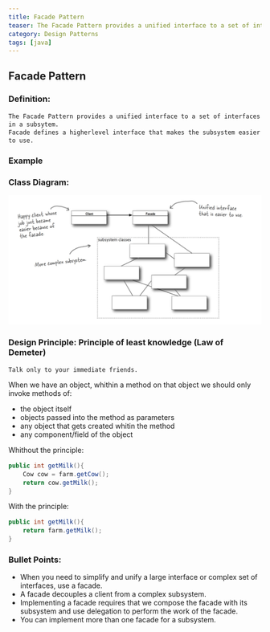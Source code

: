 ```yaml
---
title: Facade Pattern
teaser: The Facade Pattern provides a unified interface to a set of interfaces in a subsytems
category: Design Patterns
tags: [java]
---
```


## Facade Pattern

### Definition:

```
The Facade Pattern provides a unified interface to a set of interfaces in a subsytem.
Facade defines a higherlevel interface that makes the subsystem easier to use.
```

### Example

### Class Diagram:

![alt text](https://github.com/VanausloosThomas/PersonalDevelopment/blob/master/knowledge/DesignPatterns/FacadeClassDiagram.jpeg "Class Diagram")

### Design Principle: Principle of least knowledge (Law of Demeter)

```
Talk only to your immediate friends.
```

When we have an object, whithin a method on that object we should only invoke methods of:

- the object itself
- objects passed into the method as parameters
- any object that gets created whitin the method
- any component/field of the object

Whithout the principle:

```java
public int getMilk(){
	Cow cow = farm.getCow();
	return cow.getMilk();
}
```

With the principle:

```java
public int getMilk(){
	return farm.getMilk();
}
```

### Bullet Points:

- When you need to simplify and unify a large interface or complex set of interfaces, use a
  facade.
- A facade decouples a client from a complex subsystem.
- Implementing a facade requires that we compose the facade with its subsystem and use delegation to perform the work of the facade.
- You can implement more than one facade for a subsystem.
